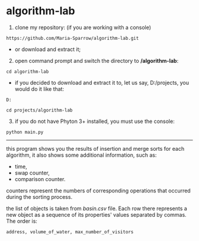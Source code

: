 
# algorithm-lab
1. clone my repository: 
(if you are working with a console)
```
https://github.com/Maria-Sparrow/algorithm-lab.git
```
* or download and extract it;

2. open command prompt and switch the directory to **/algorithm-lab**:
```
cd algorithm-lab
```
* if you decided to download and extract it to, let us say, D:/projects, you would do it like that:
```
D:
```
```
cd projects/algorithm-lab
```


3. if you do not have Phyton 3+ installed, you must use the console:
```
python main.py
```

***

this program shows you the results of insertion and merge sorts for each algorithm, it also shows some additional information, such as:
* time,
* swap counter,
* comparison counter.

counters represent the numbers of corresponding operations that occurred during the sorting process.

the list of objects is taken from *basin.csv* file. Each row there represents a new object as a sequence of its properties' values separated by commas. The order is:
```
address, volume_of_water, max_number_of_visitors
```
